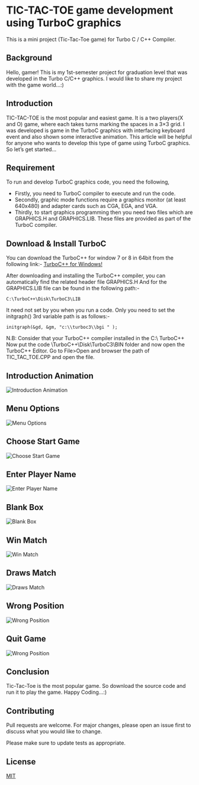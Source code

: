 # TIC-TAC-TOE game development using TurboC graphics

This is a mini project (Tic-Tac-Toe game) for Turbo C / C++ Compiler.

## Background

Hello, gamer! This is my 1st-semester project for graduation level that was developed in the Turbo C/C++ graphics. I would like to share my project with the game world…:)

## Introduction

TIC-TAC-TOE is the most popular and easiest game. It is a two players(X and O) game, where each takes turns marking the spaces in a 3×3 grid. I was developed is game in the TurboC graphics with interfacing keyboard event and also shown some interactive animation. This article will be helpful for anyone who wants to develop this type of game using TurboC graphics. So let’s get started…

## Requirement
To run and develop TurboC graphics code, you need the following,
* Firstly, you need to TurboC compiler to execute and run the code. 
* Secondly, graphic mode functions require a graphics monitor (at least 640x480) and adapter cards such as CGA, EGA, and VGA.
* Thirdly, to start graphics programming then you need two files which are GRAPHICS.H and GRAPHICS.LIB. These files are provided as part of the TurboC compiler.

## Download & Install TurboC
You can download the TurboC++ for window 7 or 8 in 64bit from the following link:-
[TurboC++ for Windows!](https://www.softpedia.com/get/Programming/Coding-languages-Compilers/TurboCplusplus-for-Windows-7.shtml)

After downloading and installing the TurboC++ compiler, you can automatically find the related header file GRAPHICS.H And for the GRAPHICS.LIB file can be found in the following path:-
```
C:\TurboC++\Disk\TurboC3\LIB
```

It need not set by you when you run a code. Only you need to set the initgraph() 3rd variable path is as follows:-
```
initgraph(&gd, &gm, "c:\\turboc3\\bgi " );
```
N.B: Consider that your TurboC++ compiler installed in the C:\\ TurboC++ \
Now put the code \TurboC++\Disk\TurboC3\BIN folder and now open the TurboC++ Editor. Go to File>Open and browser the path of TIC_TAC_TOE.CPP and open the file.


## Introduction Animation
![Introduction Animation](https://raw.githubusercontent.com/bdstar/TIC-TAC-TOE-Game-Graphics-TurboC/main/image/1_IntroductionAnimation.png)

## Menu Options
![Menu Options](https://raw.githubusercontent.com/bdstar/TIC-TAC-TOE-Game-Graphics-TurboC/main/image/2_MenuOptions.png)

## Choose Start Game
![Choose Start Game](https://raw.githubusercontent.com/bdstar/TIC-TAC-TOE-Game-Graphics-TurboC/main/image/3_ChooseStartGame.png)

## Enter Player Name
![Enter Player Name](https://raw.githubusercontent.com/bdstar/TIC-TAC-TOE-Game-Graphics-TurboC/main/image/4_EnterPlayerName.png)

## Blank Box
![Blank Box](https://raw.githubusercontent.com/bdstar/TIC-TAC-TOE-Game-Graphics-TurboC/main/image/5_BlankBox.png)

## Win Match
![Win Match](https://raw.githubusercontent.com/bdstar/TIC-TAC-TOE-Game-Graphics-TurboC/main/image/6_WinMatch.png)

## Draws Match
![Draws Match](https://raw.githubusercontent.com/bdstar/TIC-TAC-TOE-Game-Graphics-TurboC/main/image/7_DrawsMatch.png)

## Wrong Position
![Wrong Position](https://raw.githubusercontent.com/bdstar/TIC-TAC-TOE-Game-Graphics-TurboC/main/image/8_WrongPosition.png)

## Quit Game
![Wrong Position](https://raw.githubusercontent.com/bdstar/TIC-TAC-TOE-Game-Graphics-TurboC/main/image/9_QuitGame.png)

## Conclusion
Tic-Tac-Toe is the most popular game. So download the source code and run it to play the game. Happy Coding…:)

## Contributing
Pull requests are welcome. For major changes, please open an issue first to discuss what you would like to change.

Please make sure to update tests as appropriate.

## License
[MIT](https://choosealicense.com/licenses/mit/)